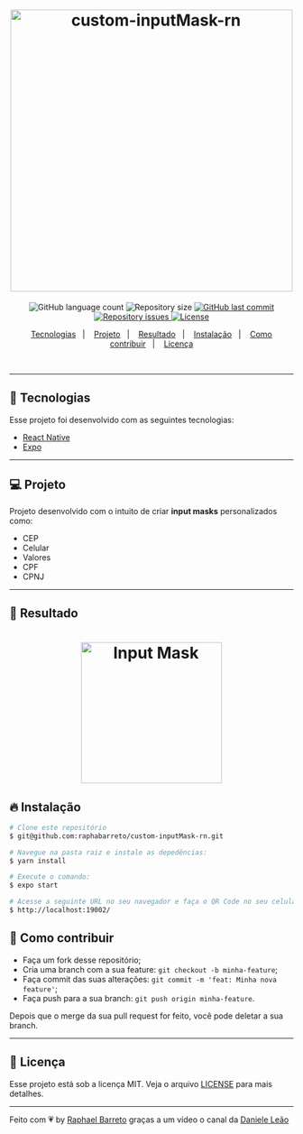 <h1 align="center">
  <img alt="custom-inputMask-rn" title="#delicinha" src="https://res.cloudinary.com/raphael-barreto/image/upload/v1598278392/Rockeseat/logo.png" width="500px"  />

</h1>

<p align="center">
  <img alt="GitHub language count" src="https://img.shields.io/github/languages/count/raphabarreto/custom-inputMask-rn">

  <img alt="Repository size" src="https://img.shields.io/github/repo-size/raphabarreto/custom-inputMask-rn">

  <a href="https://github.com/raphabarreto/custom-inputMask-rn/commits/master">
    <img alt="GitHub last commit" src="https://img.shields.io/github/last-commit/raphabarreto/custom-inputMask-rn">
  </a>

  <a href="https://github.com/raphabarreto/custom-inputMask-rn/issues">
    <img alt="Repository issues" src="https://img.shields.io/github/issues/raphabarreto/custom-inputMask-rn">
  </a>

  <a href="https://github.com/raphabarreto/custom-inputMask-rn/blob/master/LICENSE.md">
    <img alt="License" src="https://img.shields.io/badge/license-MIT-brightgreen">
  <a>
</p>

<p align="center">
  <a href="#-tecnologias">Tecnologias</a>&nbsp;&nbsp;&nbsp;|&nbsp;&nbsp;&nbsp;
  <a href="#-projeto">Projeto</a>&nbsp;&nbsp;&nbsp;|&nbsp;&nbsp;&nbsp;
  <a href="#-resultado">Resultado</a>&nbsp;&nbsp;&nbsp;|&nbsp;&nbsp;&nbsp;
  <a href="#-instalação">Instalação</a>&nbsp;&nbsp;&nbsp;|&nbsp;&nbsp;&nbsp;
  <a href="#-instalação">Como contribuir</a>&nbsp;&nbsp;&nbsp;|&nbsp;&nbsp;&nbsp;
  <a href="#-licença">Licença</a>
</p>

<br>

---
## 🚀 Tecnologias

Esse projeto foi desenvolvido com as seguintes tecnologias:

- [React Native](https://facebook.github.io/react-native/)
- [Expo](https://expo.io/)
---

## 💻 Projeto
Projeto desenvolvido com o intuito de criar **input masks** personalizados como:

- CEP
- Celular
- Valores
- CPF
- CPNJ
---

## 📱 Resultado
<h1 align="center">
    <img alt="Input Mask" title="#delicinha" src="https://res.cloudinary.com/raphael-barreto/image/upload/v1598277603/Rockeseat/input-mask-react-native.gif" width="250px" />
</h1>



## 🔥 Instalação

```bash
# Clone este repositório
$ git@github.com:raphabarreto/custom-inputMask-rn.git

# Navegue na pasta raiz e instale as depedências:
$ yarn install

# Execute o comando:
$ expo start

# Acesse a seguinte URL no seu navegador e faça o QR Code no seu celular:
$ http://localhost:19002/
```

## 🤔 Como contribuir

- Faça um fork desse repositório;
- Cria uma branch com a sua feature: `git checkout -b minha-feature`;
- Faça commit das suas alterações: `git commit -m 'feat: Minha nova feature'`;
- Faça push para a sua branch: `git push origin minha-feature`.

Depois que o merge da sua pull request for feito, você pode deletar a sua branch.

---

## 🧾 Licença

Esse projeto está sob a licença MIT. Veja o arquivo [LICENSE](LICENSE.md) para mais detalhes.

---

Feito com 💗 by [Raphael Barreto](https://bit.ly/contato-linkedin) graças a um vídeo o canal da [Daniele Leão](https://www.youtube.com/watch?v=tKZ8ku8ZnW4)
